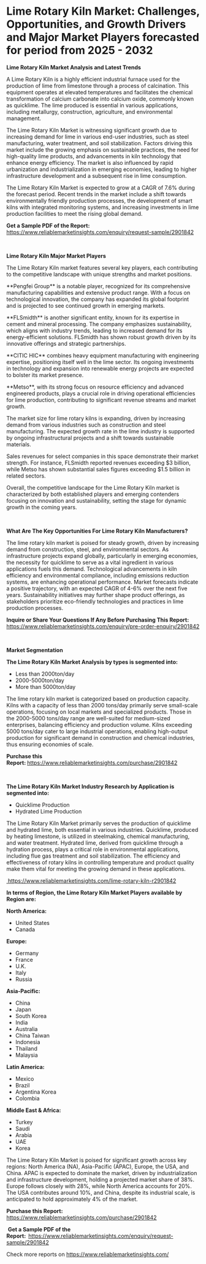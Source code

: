 <p><h1>Lime Rotary Kiln Market: Challenges, Opportunities, and Growth Drivers and Major Market Players forecasted for period from 2025 - 2032</h1></p><p><strong>Lime Rotary Kiln Market Analysis and Latest Trends</strong></p>
<p><p>A Lime Rotary Kiln is a highly efficient industrial furnace used for the production of lime from limestone through a process of calcination. This equipment operates at elevated temperatures and facilitates the chemical transformation of calcium carbonate into calcium oxide, commonly known as quicklime. The lime produced is essential in various applications, including metallurgy, construction, agriculture, and environmental management.</p><p>The Lime Rotary Kiln Market is witnessing significant growth due to increasing demand for lime in various end-user industries, such as steel manufacturing, water treatment, and soil stabilization. Factors driving this market include the growing emphasis on sustainable practices, the need for high-quality lime products, and advancements in kiln technology that enhance energy efficiency. The market is also influenced by rapid urbanization and industrialization in emerging economies, leading to higher infrastructure development and a subsequent rise in lime consumption.</p><p>The Lime Rotary Kiln Market is expected to grow at a CAGR of 7.6% during the forecast period. Recent trends in the market include a shift towards environmentally friendly production processes, the development of smart kilns with integrated monitoring systems, and increasing investments in lime production facilities to meet the rising global demand.</p></p>
<p><strong>Get a Sample PDF of the Report:&nbsp;</strong> <a href="https://www.reliablemarketinsights.com/enquiry/request-sample/2901842?utm_campaign=3065&utm_medium=2&utm_source=Github&utm_content=ia&utm_term=16032025&utm_id=lime-rotary-kiln">https://www.reliablemarketinsights.com/enquiry/request-sample/2901842</a></p>
<p>&nbsp;</p>
<p><strong>Lime Rotary Kiln Major Market Players</strong></p>
<p><p>The Lime Rotary Kiln market features several key players, each contributing to the competitive landscape with unique strengths and market positions. </p><p>**Pengfei Group** is a notable player, recognized for its comprehensive manufacturing capabilities and extensive product range. With a focus on technological innovation, the company has expanded its global footprint and is projected to see continued growth in emerging markets.</p><p>**FLSmidth** is another significant entity, known for its expertise in cement and mineral processing. The company emphasizes sustainability, which aligns with industry trends, leading to increased demand for its energy-efficient solutions. FLSmidth has shown robust growth driven by its innovative offerings and strategic partnerships.</p><p>**CITIC HIC** combines heavy equipment manufacturing with engineering expertise, positioning itself well in the lime sector. Its ongoing investments in technology and expansion into renewable energy projects are expected to bolster its market presence.</p><p>**Metso**, with its strong focus on resource efficiency and advanced engineered products, plays a crucial role in driving operational efficiencies for lime production, contributing to significant revenue streams and market growth. </p><p>The market size for lime rotary kilns is expanding, driven by increasing demand from various industries such as construction and steel manufacturing. The expected growth rate in the lime industry is supported by ongoing infrastructural projects and a shift towards sustainable materials.</p><p>Sales revenues for select companies in this space demonstrate their market strength. For instance, FLSmidth reported revenues exceeding $3 billion, while Metso has shown substantial sales figures exceeding $1.5 billion in related sectors.</p><p>Overall, the competitive landscape for the Lime Rotary Kiln market is characterized by both established players and emerging contenders focusing on innovation and sustainability, setting the stage for dynamic growth in the coming years.</p></p>
<p>&nbsp;</p>
<p><strong>What Are The Key Opportunities For Lime Rotary Kiln Manufacturers?</strong></p>
<p><p>The lime rotary kiln market is poised for steady growth, driven by increasing demand from construction, steel, and environmental sectors. As infrastructure projects expand globally, particularly in emerging economies, the necessity for quicklime to serve as a vital ingredient in various applications fuels this demand. Technological advancements in kiln efficiency and environmental compliance, including emissions reduction systems, are enhancing operational performance. Market forecasts indicate a positive trajectory, with an expected CAGR of 4-6% over the next five years. Sustainability initiatives may further shape product offerings, as stakeholders prioritize eco-friendly technologies and practices in lime production processes.</p></p>
<p><strong>Inquire or Share Your Questions If Any Before Purchasing This Report:</strong> <a href="https://www.reliablemarketinsights.com/enquiry/pre-order-enquiry/2901842?utm_campaign=3065&utm_medium=2&utm_source=Github&utm_content=ia&utm_term=16032025&utm_id=lime-rotary-kiln">https://www.reliablemarketinsights.com/enquiry/pre-order-enquiry/2901842</a></p>
<p>&nbsp;</p>
<p><strong>Market Segmentation</strong></p>
<p><strong>The Lime Rotary Kiln Market Analysis by types is segmented into:</strong></p>
<p><ul><li>Less than 2000ton/day</li><li>2000-5000ton/day</li><li>More than 5000ton/day</li></ul></p>
<p><p>The lime rotary kiln market is categorized based on production capacity. Kilns with a capacity of less than 2000 tons/day primarily serve small-scale operations, focusing on local markets and specialized products. Those in the 2000-5000 tons/day range are well-suited for medium-sized enterprises, balancing efficiency and production volume. Kilns exceeding 5000 tons/day cater to large industrial operations, enabling high-output production for significant demand in construction and chemical industries, thus ensuring economies of scale.</p></p>
<p><strong>Purchase this Report:&nbsp;</strong><a href="https://www.reliablemarketinsights.com/purchase/2901842?utm_campaign=3065&utm_medium=2&utm_source=Github&utm_content=ia&utm_term=16032025&utm_id=lime-rotary-kiln">https://www.reliablemarketinsights.com/purchase/2901842</a></p>
<p>&nbsp;</p>
<p><strong>The Lime Rotary Kiln Market Industry Research by Application is segmented into:</strong></p>
<p><ul><li>Quicklime Production</li><li>Hydrated Lime Production</li></ul></p>
<p><p>The Lime Rotary Kiln Market primarily serves the production of quicklime and hydrated lime, both essential in various industries. Quicklime, produced by heating limestone, is utilized in steelmaking, chemical manufacturing, and water treatment. Hydrated lime, derived from quicklime through a hydration process, plays a critical role in environmental applications, including flue gas treatment and soil stabilization. The efficiency and effectiveness of rotary kilns in controlling temperature and product quality make them vital for meeting the growing demand in these applications.</p></p>
<p><a href="https://www.reliablemarketinsights.com/lime-rotary-kiln-r2901842?utm_campaign=3065&utm_medium=2&utm_source=Github&utm_content=ia&utm_term=16032025&utm_id=lime-rotary-kiln">&nbsp;https://www.reliablemarketinsights.com/lime-rotary-kiln-r2901842</a></p>
<p><strong>In terms of Region, the Lime Rotary Kiln Market Players available by Region are:</strong></p>
<p>
    <p> <strong> North America: </strong>
        <ul>
            <li>United States</li>
            <li>Canada</li>
        </ul>
        </p> 
    <p> <strong> Europe: </strong>
        <ul>
            <li>Germany</li>
            <li>France</li>
            <li>U.K.</li>
            <li>Italy</li>
            <li>Russia</li>
        </ul>
        </p> 
    <p> <strong> Asia-Pacific: </strong>
        <ul>
            <li>China</li>
            <li>Japan</li>
            <li>South Korea</li>
            <li>India</li>
            <li>Australia</li>
            <li>China Taiwan</li>
            <li>Indonesia</li>
            <li>Thailand</li>
            <li>Malaysia</li>
        </ul>
        </p> 
    <p> <strong> Latin America: </strong>
        <ul>
            <li>Mexico</li>
            <li>Brazil</li>
            <li>Argentina Korea</li>
            <li>Colombia</li>
        </ul>
        </p> 
    <p> <strong> Middle East & Africa: </strong>
        <ul>
            <li>Turkey</li>
            <li>Saudi</li>
            <li>Arabia</li>
            <li>UAE</li>
            <li>Korea</li>
        </ul>
    </p>
    </p>
<p><p>The Lime Rotary Kiln Market is poised for significant growth across key regions: North America (NA), Asia-Pacific (APAC), Europe, the USA, and China. APAC is expected to dominate the market, driven by industrialization and infrastructure development, holding a projected market share of 38%. Europe follows closely with 28%, while North America accounts for 20%. The USA contributes around 10%, and China, despite its industrial scale, is anticipated to hold approximately 4% of the market.</p></p>
<p><strong>Purchase this Report: </strong><a href="https://www.reliablemarketinsights.com/purchase/2901842?utm_campaign=3065&utm_medium=2&utm_source=Github&utm_content=ia&utm_term=16032025&utm_id=lime-rotary-kiln">https://www.reliablemarketinsights.com/purchase/2901842</a></p>
<p>&nbsp;<strong>Get a Sample PDF of the Report:&nbsp;&nbsp;</strong><a href="https://www.reliablemarketinsights.com/enquiry/request-sample/2901842?utm_campaign=3065&utm_medium=2&utm_source=Github&utm_content=ia&utm_term=16032025&utm_id=lime-rotary-kiln">https://www.reliablemarketinsights.com/enquiry/request-sample/2901842</a></p>
<p><strong></strong></p>
<p>Check more reports on <a href="https://www.reliablemarketinsights.com/?utm_campaign=3065&utm_medium=2&utm_source=Github&utm_content=ia&utm_term=16032025&utm_id=lime-rotary-kiln">https://www.reliablemarketinsights.com/</a></p>